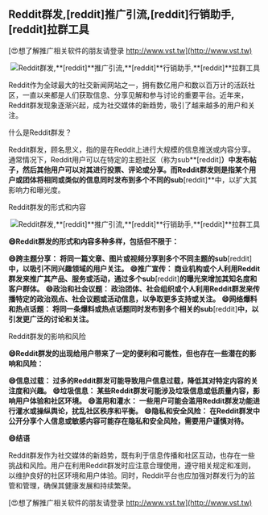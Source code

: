 ## **Reddit群发,**[reddit]**推广引流,**[reddit]**行销助手,**[reddit]**拉群工具**

[😍想了解推广相关软件的朋友请登录 http://www.vst.tw](http://www.vst.tw)

 <center><img src="https://vst.tw/MP4/tuiguang/png/7.png" alt="Reddit群发,**[reddit]**推广引流,**[reddit]**行销助手,**[reddit]**拉群工具"></center>

Reddit作为全球最大的社交新闻网站之一，拥有数亿用户和数以百万计的活跃社区，一直以来都是人们获取信息、分享见解和参与讨论的重要平台。近年来，Reddit群发现象逐渐兴起，成为社交媒体的新趋势，吸引了越来越多的用户和关注。

什么是Reddit群发？

Reddit群发，顾名思义，指的是在Reddit上进行大规模的信息推送或内容分享。通常情况下，Reddit用户可以在特定的主题社区（称为sub**[reddit]**）中发布帖子，然后其他用户可以对其进行投票、评论或分享。而Reddit群发则是指某个用户或团体将相同或类似的信息同时发布到多个不同的sub**[reddit]**中，以扩大其影响力和曝光度。

Reddit群发的形式和内容

 <center><img src="https://vst.tw/MP4/tuiguang/png/7.png" alt="Reddit群发,**[reddit]**推广引流,**[reddit]**行销助手,**[reddit]**拉群工具"></center>

**😄Reddit群发的形式和内容多种多样，包括但不限于：**

**😄跨主题分享： 将同一篇文章、图片或视频分享到多个不同主题的sub**[reddit]**中，以吸引不同兴趣领域的用户关注。**
**😄推广宣传： 商业机构或个人利用Reddit群发来推广其产品、服务或活动，通过多个sub**[reddit]**的曝光来增加其知名度和客户群体。**
**😄政治和社会议题： 政治团体、社会组织或个人利用Reddit群发来传播特定的政治观点、社会议题或活动信息，以争取更多支持或关注。**
**😄网络爆料和热点话题： 将同一条爆料或热点话题同时发布到多个相关的sub**[reddit]**中，以引发更广泛的讨论和关注。**

Reddit群发的影响和风险

**😄Reddit群发的出现给用户带来了一定的便利和可能性，但也存在一些潜在的影响和风险：**

**😄信息过载： 过多的Reddit群发可能导致用户信息过载，降低其对特定内容的关注度和兴趣。**
**😄垃圾信息： 某些Reddit群发可能涉及垃圾信息或低质量内容，影响用户体验和社区环境。**
**😄滥用和灌水： 一些用户可能会滥用Reddit群发功能进行灌水或操纵舆论，扰乱社区秩序和平衡。**
**😄隐私和安全风险： 在Reddit群发中公开分享个人信息或敏感内容可能存在隐私和安全风险，需要用户谨慎对待。**

**😄结语**

Reddit群发作为社交媒体的新趋势，既有利于信息传播和社区互动，也存在一些挑战和风险。用户在利用Reddit群发时应注意合理使用，遵守相关规定和准则，以维护良好的社区环境和用户体验。同时，Reddit平台也应加强对群发行为的监管和管理，确保其健康发展和持续繁荣。

[😍想了解推广相关软件的朋友请登录 http://www.vst.tw](http://www.vst.tw)



